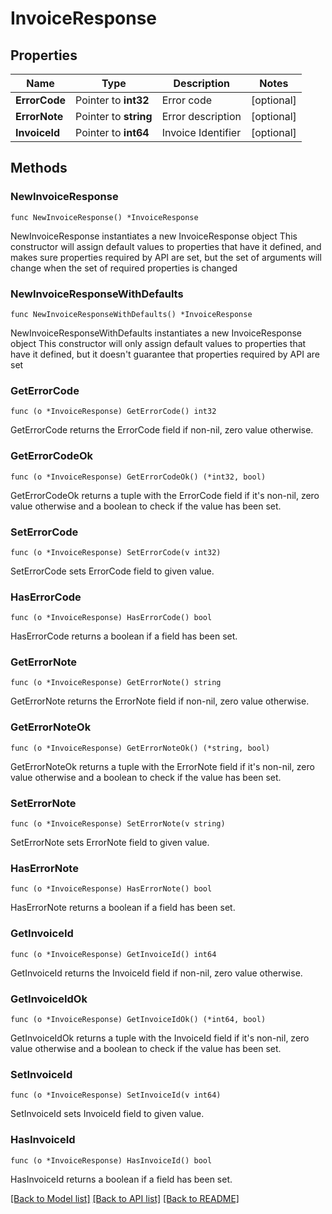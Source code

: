 # InvoiceResponse

## Properties

Name | Type | Description | Notes
------------ | ------------- | ------------- | -------------
**ErrorCode** | Pointer to **int32** | Error code | [optional] 
**ErrorNote** | Pointer to **string** | Error description | [optional] 
**InvoiceId** | Pointer to **int64** | Invoice Identifier | [optional] 

## Methods

### NewInvoiceResponse

`func NewInvoiceResponse() *InvoiceResponse`

NewInvoiceResponse instantiates a new InvoiceResponse object
This constructor will assign default values to properties that have it defined,
and makes sure properties required by API are set, but the set of arguments
will change when the set of required properties is changed

### NewInvoiceResponseWithDefaults

`func NewInvoiceResponseWithDefaults() *InvoiceResponse`

NewInvoiceResponseWithDefaults instantiates a new InvoiceResponse object
This constructor will only assign default values to properties that have it defined,
but it doesn't guarantee that properties required by API are set

### GetErrorCode

`func (o *InvoiceResponse) GetErrorCode() int32`

GetErrorCode returns the ErrorCode field if non-nil, zero value otherwise.

### GetErrorCodeOk

`func (o *InvoiceResponse) GetErrorCodeOk() (*int32, bool)`

GetErrorCodeOk returns a tuple with the ErrorCode field if it's non-nil, zero value otherwise
and a boolean to check if the value has been set.

### SetErrorCode

`func (o *InvoiceResponse) SetErrorCode(v int32)`

SetErrorCode sets ErrorCode field to given value.

### HasErrorCode

`func (o *InvoiceResponse) HasErrorCode() bool`

HasErrorCode returns a boolean if a field has been set.

### GetErrorNote

`func (o *InvoiceResponse) GetErrorNote() string`

GetErrorNote returns the ErrorNote field if non-nil, zero value otherwise.

### GetErrorNoteOk

`func (o *InvoiceResponse) GetErrorNoteOk() (*string, bool)`

GetErrorNoteOk returns a tuple with the ErrorNote field if it's non-nil, zero value otherwise
and a boolean to check if the value has been set.

### SetErrorNote

`func (o *InvoiceResponse) SetErrorNote(v string)`

SetErrorNote sets ErrorNote field to given value.

### HasErrorNote

`func (o *InvoiceResponse) HasErrorNote() bool`

HasErrorNote returns a boolean if a field has been set.

### GetInvoiceId

`func (o *InvoiceResponse) GetInvoiceId() int64`

GetInvoiceId returns the InvoiceId field if non-nil, zero value otherwise.

### GetInvoiceIdOk

`func (o *InvoiceResponse) GetInvoiceIdOk() (*int64, bool)`

GetInvoiceIdOk returns a tuple with the InvoiceId field if it's non-nil, zero value otherwise
and a boolean to check if the value has been set.

### SetInvoiceId

`func (o *InvoiceResponse) SetInvoiceId(v int64)`

SetInvoiceId sets InvoiceId field to given value.

### HasInvoiceId

`func (o *InvoiceResponse) HasInvoiceId() bool`

HasInvoiceId returns a boolean if a field has been set.


[[Back to Model list]](../README.md#documentation-for-models) [[Back to API list]](../README.md#documentation-for-api-endpoints) [[Back to README]](../README.md)



